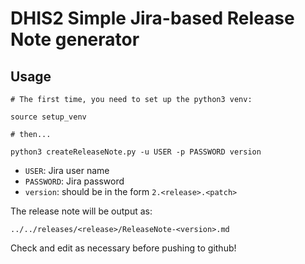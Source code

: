 # DHIS2 Simple Jira-based Release Note generator

## Usage

```
# The first time, you need to set up the python3 venv:

source setup_venv

# then...

python3 createReleaseNote.py -u USER -p PASSWORD version
```

- `USER`: Jira user name  
- `PASSWORD`: Jira password  
- `version`: should be in the form `2.<release>.<patch>`  

The release note will be output as:
```
../../releases/<release>/ReleaseNote-<version>.md
```
Check and edit as necessary before pushing to github!
